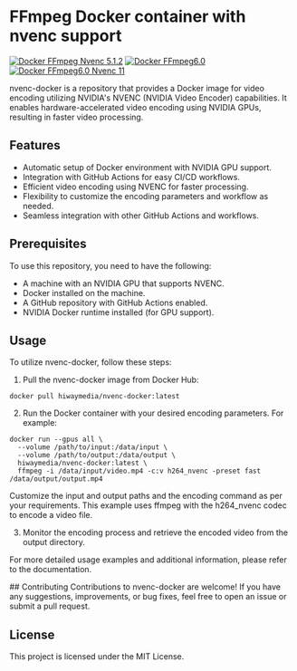 # FFmpeg Docker container with nvenc support
[![Docker FFmpeg Nvenc 5.1.2](https://github.com/HiWay-Media/nvenc-docker/actions/workflows/docker-publish.yml/badge.svg)](https://github.com/HiWay-Media/nvenc-docker/actions/workflows/docker-publish.yml)
[![Docker FFmpeg6.0](https://github.com/HiWay-Media/nvenc-docker/actions/workflows/docker-publish-ffmpeg6.yml/badge.svg)](https://github.com/HiWay-Media/nvenc-docker/actions/workflows/docker-publish-ffmpeg6.yml)
[![Docker FFmpeg6.0 Nvenc 11](https://github.com/HiWay-Media/nvenc-docker/actions/workflows/docker-publish-ffmpeg6-nvenc11.yml/badge.svg)](https://github.com/HiWay-Media/nvenc-docker/actions/workflows/docker-publish-ffmpeg6-nvenc11.yml)

nvenc-docker is a repository that provides a Docker image for video encoding utilizing NVIDIA's NVENC (NVIDIA Video Encoder) capabilities. It enables hardware-accelerated video encoding using NVIDIA GPUs, resulting in faster video processing.

## Features
- Automatic setup of Docker environment with NVIDIA GPU support.
- Integration with GitHub Actions for easy CI/CD workflows.
- Efficient video encoding using NVENC for faster processing.
- Flexibility to customize the encoding parameters and workflow as needed.
- Seamless integration with other GitHub Actions and workflows.

## Prerequisites
To use this repository, you need to have the following:

- A machine with an NVIDIA GPU that supports NVENC.
- Docker installed on the machine.
- A GitHub repository with GitHub Actions enabled.
- NVIDIA Docker runtime installed (for GPU support).

## Usage
To utilize nvenc-docker, follow these steps:

1. Pull the nvenc-docker image from Docker Hub:

```shell
docker pull hiwaymedia/nvenc-docker:latest
```

2. Run the Docker container with your desired encoding parameters. For example:

```shell
docker run --gpus all \
  --volume /path/to/input:/data/input \
  --volume /path/to/output:/data/output \
  hiwaymedia/nvenc-docker:latest \
  ffmpeg -i /data/input/video.mp4 -c:v h264_nvenc -preset fast /data/output/output.mp4
```

Customize the input and output paths and the encoding command as per your requirements. This example uses ffmpeg with the h264_nvenc codec to encode a video file.

3. Monitor the encoding process and retrieve the encoded video from the output directory.

For more detailed usage examples and additional information, please refer to the documentation.

## Contributing
Contributions to nvenc-docker are welcome! If you have any suggestions, improvements, or bug fixes, feel free to open an issue or submit a pull request.

## License
This project is licensed under the MIT License.